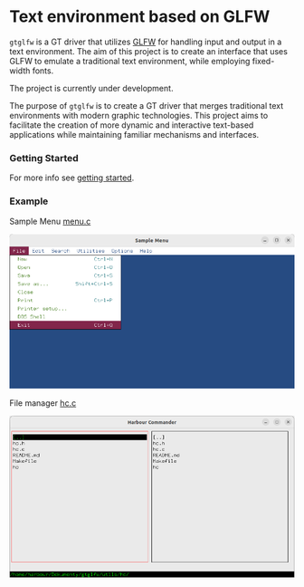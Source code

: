 # Text environment based on GLFW

`gtglfw` is a GT driver that utilizes [GLFW](https://www.glfw.org/) for handling input and output in a
text environment. The aim of this project is to create an interface that uses GLFW to emulate a traditional text environment, while employing fixed-width fonts.

The project is currently under development.

The purpose of `gtglfw` is to create a GT driver that merges traditional text environments with modern graphic technologies. This project aims to facilitate the
creation of more dynamic and interactive text-based applications while maintaining familiar mechanisms and interfaces.


### Getting Started

For more info see [getting started](docs/README.md).

### Example

Sample Menu [menu.c](tests/menu.c)

![Main](docs/assets/img/menu.png)

File manager [hc.c](utils/hc/hc.c)

![Main](docs/assets/img/hc.png)
